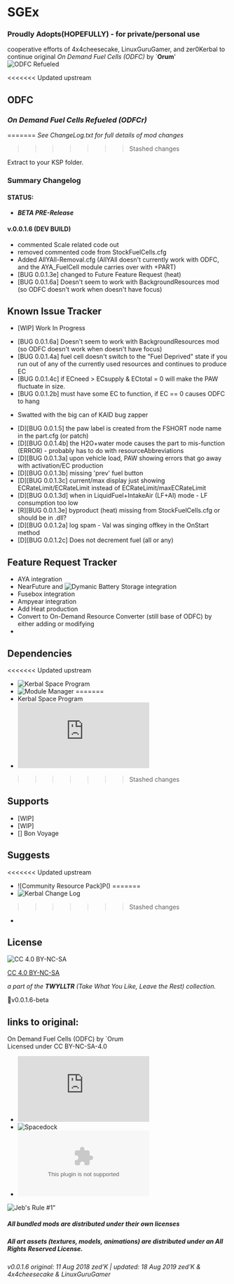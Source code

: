 # SGEx  
### Proudly Adopts(HOPEFULLY) - for private/personal use  

cooperative efforts of 4x4cheesecake, LinuxGuruGamer, and zer0Kerbal to continue original *On Demand Fuel Cells (ODFC)* by `**Orum**'  
![ODFC Refueled](https://i.postimg.cc/HLZt1bq1/1.png) 
 
<<<<<<< Updated upstream
## ODFC  
### ***On Demand Fuel Cells Refueled (ODFCr)***  
=======
 *See ChangeLog.txt for full details of mod changes* 
>>>>>>> Stashed changes

Extract to your KSP folder.

### Summary Changelog 
#### STATUS:
 * ***BETA PRE-Release***

####  v.0.0.1.6 (DEV BUILD)
 * commented Scale related code out
 * removed commented code from StockFuelCells.cfg
 * Added AllYAll-Removal.cfg (AllYAll doesn't currently work with ODFC, and the AYA_FuelCell module carries over with +PART)
 * [BUG 0.0.1.3e] changed to Future Feature Request (heat)
 * [BUG 0.0.1.6a] Doesn't seem to work with BackgroundResources mod (so ODFC doesn't work when doesn't have focus)

## Known Issue Tracker
 + [WIP] Work In Progress
 * [BUG 0.0.1.6a] Doesn't seem to work with BackgroundResources mod (so ODFC doesn't work when doesn't have focus)
 * [BUG 0.0.1.4a] fuel cell doesn't switch to the "Fuel Deprived" state if you run out of any of the currently used resources and continues to produce EC
 * [BUG 0.0.1.4c] if ECneed > ECsupply & ECtotal = 0 will make the PAW fluctuate in size.
 * [BUG 0.0.1.2b] must have some EC to function, if EC == 0 causes ODFC to hang

 + Swatted with the big can of KAID bug zapper
 * [D][BUG 0.0.1.5] the paw label is created from the FSHORT node name in the part.cfg (or patch)
 * [D][BUG 0.0.1.4b] the H2O+water mode causes the part to mis-function (ERROR) - probably has to do with resourceAbbreviations
 * [D][BUG 0.0.1.3a] upon vehicle load, PAW showing errors that go away with activation/EC production
 * [D][BUG 0.0.1.3b] missing 'prev' fuel button
 * [D][BUG 0.0.1.3c] current/max display just showing ECRateLimit/ECRateLimit instead of ECRateLimit/maxECRateLimit
 * [D][BUG 0.0.1.3d] when in LiquidFuel+IntakeAir (LF+AI) mode - LF consumption too low
 * [R][BUG 0.0.1.3e] byproduct (heat) missing from StockFuelCells.cfg or should be in .dll?
 * [D][BUG 0.0.1.2a] log spam - Val was singing offkey in the OnStart method
 * [D][BUG 0.0.1.2c] Does not decrement fuel (all or any)

## Feature Request Tracker
 + AYA integration
 + NearFuture and ![Dymanic Battery Storage](https://github.com/ChrisAdderley/DynamicBatteryStorage/releases/tag/2.0.5) integration
 + Fusebox integration
 + Ampyear integration
 + Add Heat production
 + Convert to On-Demand Resource Converter (still base of ODFC) by either adding or modifying
 + 

## Dependencies 
<<<<<<< Updated upstream
 * ![Kerbal Space Program]()
 * ![Module Manager]()
=======
 * Kerbal Space Program
 * ![ModuleManager](http://forum.kerbalspaceprogram.com/index.php?/topic/50533-105-module-manager-2618-january-17th-with-even-more-sha-and-less-bug/) 
>>>>>>> Stashed changes
 
## Supports 
 * [WIP] 
 * [WIP] 
 * [] Bon Voyage
 
## Suggests 
<<<<<<< Updated upstream
 * ![Community Resource Pack]P()
=======
 * ![Kerbal Change Log]() 
>>>>>>> Stashed changes
 * 
 
## License  
![[CC 4.0 BY-NC-SA](https://creativecommons.org/licenses/by-nc-sa/4.0/)](https://i.creativecommons.org/l/by-nc-sa/4.0/88x31.png "CC 4.0 BY-NC-SA")

[CC 4.0 BY-NC-SA](https://creativecommons.org/licenses/by-nc-sa/4.0/)

*a part of the **TWYLLTR** (Take What You Like, Leave the Rest) collection.*  
 
📌v0.0.1.6-beta  
 
## links to original:  
On Demand Fuel Cells (ODFC) by `Orum  
Licensed under CC BY-NC-SA-4.0  
 * ![KSP Forums](https://forum.kerbalspaceprogram.com/index.php?/topic/138431-112-on-demand-fuel-cells-odfc-v11/) 
 * ![Spacedock](https://spacedock.info/mod/618/ODFC%20-%20On%20Demand%20Fuel%20Cells) 
 * ![Dropbox](https://www.dropbox.com/s/0rpp4138jumvaxq/ODFC_v1.1.zip?dl=0) 
 
 
![Jeb's Rule #1"](https://ic.pics.livejournal.com/asaratov/25113347/1448500/1448500_original.jpg   "Jeb's Rule #1") 
 
 
 
##### All bundled mods are distributed under their own licenses
##### All art assets (textures, models, animations) are distributed under an All Rights Reserved License.

###### v0.0.1.6 original: 11 Aug 2018 zed'K | updated: 18 Aug 2019 zed'K & 4x4cheesecake & LinuxGuruGamer
